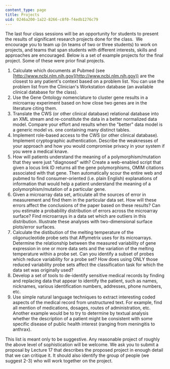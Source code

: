 ```yaml
---
content_type: page
title: Projects
uid: 0246a200-1a22-8266-c8f0-f4edb1276c79
---
```


The last four class sessions will be an opportunity for students to present the results of significant research projects done for the class.  We encourage you to team up (in teams of two or three students) to work on projects, and teams that span students with different interests, skills and approaches are encouraged. Below is a set of example projects for the final project. Some of these were prior final projects.

1.  Calculate which documents at Pubmed (see [http://www.ncbi.nlm.nih.gov](http://www.ncbi.nlm.nih.gov)) are the closest to any patient's context based on a problem list. You can use the problem list from the Clinician's Workstation database (an available clinical database for the class).
2.  Use the Gene Ontology nomenclature to cluster gene results in a microarray experiment based on how close two genes are in the literature citing them.
3.  Translate the CWS (or other clinical database) relational database into an XML stream and re-constitute the data in a better normalized data model. Compare your effort and results when the "better" data model is a generic model vs. one containing many distinct tables.
4.  Implement role-based access to the CWS (or other clinical database). Implement cryptographic authentication. Describe the weaknesses of your approach and how you would compromise privacy in your system if you were a medical knave.
5.  How will patients understand the meaning of a polymorphism/mutation that they were just "diagnosed" with? Create a web-enabled script that given a locus link ID returns all the gene polymorphisms, OMIM citations associated with that gene. Then automatically scour the entire web and pubmed to find consumer-oriented (i.e. plain English) explanations of information that would help a patient understand the meaning of a polymorphism/mutation of a particular gene.
6.  Given a microarray data set, articulate all the sources of error in measurement and find them in the particular data set. How will these errors affect the conclusions of the paper based on these results? Can you estimate a probability distribution of errors across the microarray surface? Find microarrays in a data set which are outliers in this distribution. Illustrate these analyses with two-dimensional surface plots/error surfaces.
7.  Calculate the distibution of the melting temperature of the oligonucleotide probe sets that Affymetrix uses for its microarrays. Determine the relationship between the measured variability of gene expression in one or more data sets and the variation of the melting temperature within a probe set. Can you identify a subset of probes which reduce variability for a probe set? How does using ONLY those reduced variability probe sets affect the classification task for which the data set was originally used?
8.  Develop a set of tools to de-identify sensitive medical records by finding and replacing data that appear to identify the patient, such as names, nicknames, various identification numbers, addresses, phone numbers, etc.
9.  Use simple natural language techniques to extract interesting coded aspects of the medical record from unstructured text. For example, find all mention of medications, dosages, routes of administration, etc. Another example would be to try to determine by textual analysis whether the description of a patient might be consistent with some specific disease of public health interest (ranging from meningitis to anthrax).

This list is meant only to be suggestive. Any reasonable project of roughly the above level of sophistication will be welcome. We ask you to submit a proposal by Lecture 17 that describes the proposed project in enough detail that we can critique it. It should also identify the group of people (we suggest 2-3) who will work together on the project.